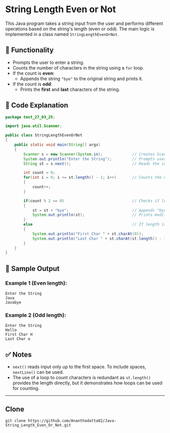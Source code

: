 # String Length Even or Not

This Java program takes a string input from the user and performs different operations based on the string's length (even or odd). The main logic is implemented in a class named `StringLengthEvenOrNot`.

## 📌 Functionality

- Prompts the user to enter a string.
- Counts the number of characters in the string using a `for` loop.
- If the count is **even**:
  - Appends the string `"bye"` to the original string and prints it.
- If the count is **odd**:
  - Prints the **first** and **last** characters of the string.

## 🧾 Code Explanation

```java
package test_27_03_25;

import java.util.Scanner;

public class StringLengthEvenOrNot 
{
    public static void main(String[] args) 
    {
        Scanner s = new Scanner(System.in);             // Creates Scanner object for input
        System.out.println("Enter the String");         // Prompts user
        String st = s.next();                           // Reads the input string (up to whitespace)

        int count = 0;
        for(int i = 0; i <= st.length() - 1; i++)       // Counts the number of characters
        {
            count++;
        }

        if(count % 2 == 0)                              // Checks if length is even
        {
            st = st + "bye";                            // Appends "bye" to the string
            System.out.println(st);                     // Prints modified string
        }
        else                                            // If length is odd
        {
            System.out.println("First Char " + st.charAt(0));                      // Prints first character
            System.out.println("Last Char " + st.charAt(st.length() - 1));        // Prints last character
        }
    }
}
```

## 📌 Sample Output

### Example 1 (Even length):
```
Enter the String
Java
Javabye
```

### Example 2 (Odd length):
```
Enter the String
Hello
First Char H
Last Char o
```

## ✅ Notes

- `next()` reads input only up to the first space. To include spaces, `nextLine()` can be used.
- The use of a loop to count characters is redundant as `st.length()` provides the length directly, but it demonstrates how loops can be used for counting.

---
## Clone
```
git clone https://github.com/Ananthadatta02/Java-String_Length_Even_Or_Not.git
```
